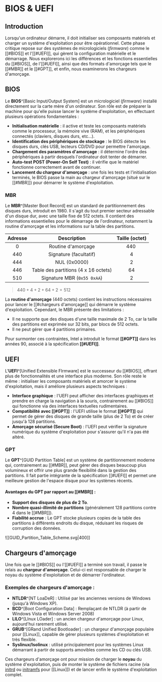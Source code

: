 # BIOS & UEFI

## Introduction
Lorsqu'un ordinateur démarre, il doit initialiser ses composants matériels et charger un système d'exploitation pour être opérationnel. Cette phase critique repose sur des systèmes de micrologiciels (_firmware_) comme le [[#BIOS]] et l'[[#UEFI]], qui gèrent la configuration matérielle et le démarrage. Nous explorerons ici les différences et les fonctions essentielles du [[#BIOS]], de l'[[#UEFI]], ainsi que des formats d'amorçage tels que le [[#MBR]] et le [[#GPT]], et enfin, nous examinerons les chargeurs d'amorçage.

## BIOS
Le **BIOS**^[Basic Input/Output System] est un micrologiciel (_firmware_) installé directement sur la carte mère d'un ordinateur. Son rôle est de préparer la machine pour qu'elle puisse lancer le système d'exploitation, en effectuant plusieurs opérations fondamentales :

- **Initialisation matérielle** : il active et teste les composants matériels comme le processeur, la mémoire vive (RAM), et les périphériques connectés (claviers, disques durs, etc…).
- **Identification des périphériques de stockage** : le BIOS détecte les disques durs, clés USB, lecteurs CD/DVD pour permettre l'amorçage.
- **Chargement des paramètres d'amorçage** : il détermine l'ordre des périphériques à partir desquels l'ordinateur doit tenter de démarrer.
- **Auto-test POST (Power-On Self Test)** : il vérifie que le matériel fonctionne correctement avant de continuer.
- **Lancement du chargeur d'amorçage** : une fois les tests et l'initialisation terminés, le BIOS passe la main au chargeur d'amorçage (situé sur le [[#MBR]]) pour démarrer le système d'exploitation.

### MBR
Le **MBR**^[Master Boot Record] est un standard de partitionnement des disques durs, introduit en 1980. Il s'agit du tout premier secteur adressable d'un disque dur, avec une taille fixe de 512 octets. Il contient des informations essentielles pour le démarrage de l'ordinateur, notamment la routine d'amorçage et les informations sur la table des partitions.

| Adresse |             Description              | Taille (octet) |
| :-----: | :----------------------------------: | :------------: |
|    0    |          Routine d'amorçage          |      440       |
|   440   |        Signature (facultatif)        |       4        |
|   444   |             NUL (0x0000)             |       2        |
|   446   | Table des partitions (4 x 16 octets) |       64       |
|   510   |     Signature MBR (`0x55 0xAA`)      |       2        |

> $440 + 4 + 2 + 64 +2 = 512$

La **routine d'amorçage** (440 octets) contient les instructions nécessaires pour lancer le [[#chargeurs d'amorçage]] qui démarre le système d'exploitation. Cependant, le MBR présente des limitations :

- Il ne supporte que des disques d'une taille maximale de 2 To, car la taille des partitions est exprimée sur 32 bits, par blocs de 512 octets.
- Il ne peut gérer que 4 partitions primaires.

Pour surmonter ces contraintes, Intel a introduit le format **[[#GPT]]** dans les années 90, associé à la spécification **[[#UEFI]]**.

## UEFI
L'**UEFI**^[Unified Extensible FIrmware] est le successeur du [[#BIOS]], offrant plus de fonctionnalités et une interface plus moderne. Son rôle reste le même : initialiser les composants matériels et amorcer le système d'exploitation, mais il améliore plusieurs aspects techniques :

- **Interface graphique** : l'UEFI peut afficher des interfaces graphiques et prendre en charge la navigation à la souris, contrairement au [[#BIOS]] qui fonctionne via des interfaces textuelles rudimentaires.
- **Compatibilité avec [[#GPT]]** : l'UEFI utilise le format **[[#GPT]]** qui permet de gérer des disques de grande taille (plus de 2 To) et de créer jusqu'à 128 partitions.
- **Amorçage sécurisé (Secure Boot)** : l'UEFI peut vérifier la signature numérique du système d'exploitation pour s'assurer qu'il n'a pas été altéré.

### GPT
Le **GPT**^[GUID Partition Table] est un système de partitionnement moderne qui, contrairement au [[#MBR]], peut gérer des disques beaucoup plus volumineux et offrir une plus grande flexibilité dans la gestion des partitions. Il fait partie intégrante de la spécification [[#UEFI]] et permet une meilleure gestion de l'espace disque pour les systèmes récents.

#### Avantages du GPT par rapport au [[#MBR]] :

- **Support des disques de plus de 2 To**.
- **Nombre quasi-illimité de partitions** (généralement 128 partitions contre 4 dans le [[#MBR]]).
- **Fiabilité accrue** : Le GPT stocke plusieurs copies de la table des partitions à différents endroits du disque, réduisant les risques de corruption des données.

![[GUID_Partition_Table_Scheme.svg|400]]


## Chargeurs d'amorçage
Une fois que le [[#BIOS]] ou l'[[#UEFI]] a terminé son travail, il passe le relais au **chargeur d'amorçage**. Celui-ci est responsable de charger le noyau du système d'exploitation et de démarrer l'ordinateur.

### Exemples de chargeurs d'amorçage :

- **NTLDR**^[NT LoaDeR] : Utilisé par les anciennes versions de Windows (jusqu'à Windows XP).
- **BCD**^[Boot Configuration Data] : Remplaçant de NTLDR (à partir de Windows Vista et Windows Server 2008)
- **LILO**^[LInux LOader] : un ancien chargeur d'amorçage pour Linux, aujourd'hui rarement utilisé.
- **GRUB**^[GRand Unified Bootloader] : un chargeur d'amorçage populaire pour [[Linux]], capable de gérer plusieurs systèmes d'exploitation et très flexible.
- **Syslinux/Isolinux** : utilisé principalement pour les systèmes Linux démarrant à partir de supports amovibles comme les CD ou clés USB.

Ces chargeurs d'amorçage ont pour mission de charger le **noyau** du système d'exploitation, puis de monter le système de fichiers racine (via [initrd](https://fr.wikipedia.org/wiki/Initrd#initrd) ou [initramfs](https://fr.wikipedia.org/wiki/Initrd#initramfs) pour [[Linux]]) et de lancer enfin le système d'exploitation complet.